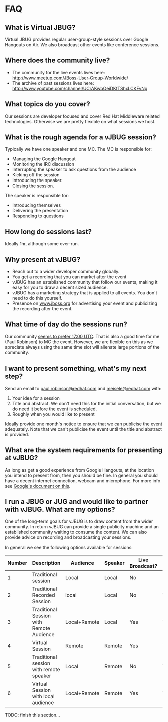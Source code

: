 # FAQ


## What is Virtual JBUG?

Virtual JBUG provides regular user-group-style sessions over Google Hangouts on Air. We also broadcast other events like conference sessions. 

## Where does the community live?

* The community for the live events lives here: http://www.meetup.com/JBoss-User-Group-Worldwide/
* The archive of past sessions lives here: http://www.youtube.com/channel/UCrAKwbOeiDKtTShxLCKFvNg

## What topics do you cover?
Our sessions are developer focused and cover Red Hat Middleware related technologies. Otherwise we are pretty flexible on what sessions we host.

## What is the rough agenda for a vJBUG session?
Typically we have one speaker and one MC. The MC is responsible for:

* Managing the Google Hangout
* Monitoring the IRC discussion
* Interrupting the speaker to ask questions from the audience
* Kicking off the session
* Introducing the speaker.
* Closing the session.

The speaker is responsible for:

* Introducing themselves
* Delivering the presentation
* Responding to questions

## How long do sessions last?
Ideally 1hr, although some over-run.

## Why present at vJBUG?
* Reach out to a wider developer community globally.
* You get a recording that you can market after the event
* vJBUG has an established community that follow our events, making it easy for you to draw a decent sized audience.
* vJBUG has a marketing strategy that is applied to all events. You don't need to do this yourself.
* Presence on www.jboss.org for advertising your event and publicizing the recording after the event.

## What time of day do the sessions run?
Our community [seems to prefer 17:00 UTC](http://doodle.com/az2w73u2p74sx4h5p3w4gttk/admin#table). That is also a good time for me (Paul Robinson) to MC the event. However, we are flexible on this as we apreciate always using the same time slot will alienate large portions of the community. 

## I want to present something, what's my next step?
Send an email to paul.robinson@redhat.com and meisele@redhat.com with:

1) Your idea for a session
2) Title and abstract. We don't need this for the initial conversation, but we do need it before the event is scheduled.
3) Roughly when you would like to present

Ideally provide one month's notice to ensure that we can publicise the event adequately. Note that we can't publicise the event until the title and abstract is provided.

## What are the system requirements for presenting at vJBUG?
As long as get a good experience from Google Hangouts, at the location you intend to present from, then you should be fine. In general you should have a decent internet connection, webcam and microphone. For more info see [Google's document on this](https://support.google.com/plus/answer/1216376?hl=en-GB).

## I run a JBUG or JUG and would like to partner with vJBUG. What are my options?
One of the long-term goals for vJBUG is to draw content from the wider community. In return vJBUG can provide a single publicity machine and an established community waiting to consume the content. We can also provide advice on recording and broadcasting your sessions.

In general we see the following options available for sessions:

| Number | Description | Audience | Speaker | Live Broadcast? | Recorded 
|--------|-------------|----------|---------|-----------------|---------
| 1      | Traditional session | Local | Local | No | No 
| 2      | Traditional Recorded Session | local | Local | No | Yes
| 3      | Traditional Session with Remote Audience | Local+Remote | Local | Yes | Yes
| 4      | Virtual Session | Remote | Remote | Yes | Yes
| 5      | Traditional session with remote speaker | Local | Remote | No | Yes
| 6      | Virtual Session with local audience | Local+Remote | Remote | Yes | Yes

TODO: finish this section...
